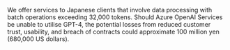 We offer services to Japanese clients that involve data processing with batch operations exceeding 32,000 tokens. Should Azure OpenAI Services be unable to utilise GPT-4, the potential losses from reduced customer trust, usability, and breach of contracts could approximate 100 million yen (680,000 US dollars).